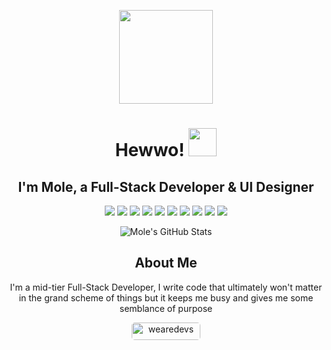 <p align="center">
    <img src="https://media.tenor.com/pOVlbnEE3uMAAAAd/cute-hello-kitty.gif" width="150">
</p>
<h1 align="center">Hewwo! <img width="45px" src="https://i.pinimg.com/originals/17/e1/39/17e13977ee118b9e920b24326a49f1d6.gif"/></h1>
<h2 align="center">I'm Mole, a Full-Stack Developer & UI Designer </h2>
<p align="center">
    <img src="https://img.shields.io/badge/JavaScript-F7DF1E?style=flat&logo=javascript&logoColor=black">
    <img src="https://img.shields.io/badge/React-61DAFB?style=flat&logo=react&logoColor=black">
    <img src="https://img.shields.io/badge/Node.js-339933?style=flat&logo=node.js&logoColor=white">
    <img src="https://img.shields.io/badge/Express.js-000000?style=flat">
    <img src="https://img.shields.io/badge/HTML5-E34F26?style=flat&logo=html5&logoColor=white">
    <img src="https://img.shields.io/badge/CSS3-1572B6?style=flat&logo=css3&logoColor=white">
    <img src="https://img.shields.io/badge/C%2B%2B-00599C?style=flat&logo=c%2B%2B&logoColor=white">
    <img src="https://img.shields.io/badge/C%23-239120?style=flat&logo=c-sharp&logoColor=white">
    <img src="https://img.shields.io/badge/Python-3776AB?style=flat&logo=python&logoColor=white">
    <img src="https://img.shields.io/badge/Lua-2C2D72?style=flat&logo=lua&logoColor=white">
</p>
<p align="center">
    <img src="https://github-readme-stats.vercel.app/api?username=molethedev&count_private=true&show_icons=true&theme=dracula" alt="Mole's GitHub Stats">
</p>
<h2 align="center">About Me</h2>
<div align="center">
    <p>
        I'm a mid-tier Full-Stack Developer, I write code that ultimately won't matter in the grand scheme of things but it keeps me busy and gives me some semblance of purpose
    </p>
    <a href="https://forum.wearedevs.net/profile?uid=80267" target="_blank" style="text-decoration:none;">
      <img src="https://img.shields.io/badge/wearedevs-%235858FA.svg?style=for-the-badge&logo=wearedevs&logoColor=white&labelColor=%23BF55EC" alt="wearedevs" style="margin-bottom: 5px; height: 28px; width: 110px; border-radius: 5px;" />
    </a>
</div> 
